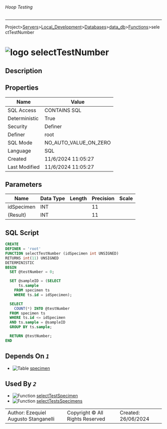 ###### Hoop Testing
___
Project>[Servers](../../../../Servers.md)>[Local_Development](../../../Local_Development.md)>[Databases](../../Databases.md)>[data_db](../data_db.md)>[Functions](Functions.md)>selectTestNumber


# ![logo](../../../../../Images/function64.svg) selectTestNumber

## <a name="#Description"></a>Description
> 
## <a name="#Properties"></a>Properties
|Name|Value|
|---|---|
|SQL Access|CONTAINS SQL|
|Deterministic|True|
|Security|Definer|
|Definer|root|
|SQL Mode|NO_AUTO_VALUE_ON_ZERO|
|Language|SQL|
|Created|11/6/2024 11:05:27|
|Last Modified|11/6/2024 11:05:27|


## <a name="#Parameters"></a>Parameters
|Name|Data Type|Length|Precision|Scale|
|---|---|---|---|---|
|idSpecimen|INT||11||
|(Result)|INT||11||

## <a name="#SqlScript"></a>SQL Script
```SQL
CREATE
DEFINER = 'root'
FUNCTION selectTestNumber (idSpecimen int UNSIGNED)
RETURNS int(11) UNSIGNED
DETERMINISTIC
BEGIN
  SET @testNumber = 0;

  SET @sampleID = (SELECT
      ts.sample
    FROM specimen ts
    WHERE ts.id = idSpecimen);

  SELECT
    COUNT(*) INTO @testNumber
  FROM specimen ts
  WHERE ts.id <= idSpecimen
  AND ts.sample = @sampleID
  GROUP BY ts.sample;

  RETURN @testNumber;
END
```

## <a name="#DependsOn"></a>Depends On _`1`_
- ![Table](../../../../../Images/table.svg) [specimen](../Tables/specimen.md)


## <a name="#UsedBy"></a>Used By _`2`_
- ![Function](../../../../../Images/function.svg) [selectTestSpecimen](selectTestSpecimen.md)
- ![Function](../../../../../Images/function.svg) [selectTestsSpecimens](selectTestsSpecimens.md)


||||
|---|---|---|
|Author: Ezequiel Augusto Stanganelli|Copyright © All Rights Reserved|Created: 26/06/2024|